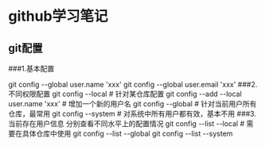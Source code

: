 # github学习笔记
## git配置
###1.基本配置

git config --global user.name 'xxx'
git config --global user.email 'xxx'
###2.不同权限配置
git config --local # 针对某仓库配置
git config --add --local user.name 'xxx' # 增加一个新的用户名
git config --global # 针对当前用户所有仓库，最常用
git config --system # 对系统中所有用户都有效，基本不用
###3.当前存在用户信息
分别查看不同水平上的配置情况
git config --list --local # 需要在具体仓库中使用
git config --list --global
git config --list --system
